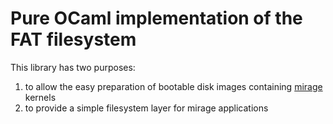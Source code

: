 Pure OCaml implementation of the FAT filesystem
===============================================

This library has two purposes:
  1. to allow the easy preparation of bootable disk images
     containing [mirage](http://openmirage.org/) kernels
  2. to provide a simple filesystem layer for mirage
     applications

